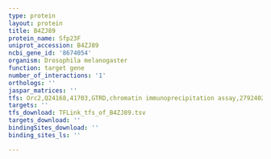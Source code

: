 ```yaml
---
type: protein
layout: protein
title: B4ZJ89
protein_name: Sfp23F
uniprot_accession: B4ZJ89
ncbi_gene_id: '8674054'
organism: Drosophila melanogaster
function: target gene
number_of_interactions: '1'
orthologs: ''
jaspar_matrices: ''
tfs: Orc2,Q24168,41703,GTRD,chromatin immunoprecipitation assay,27924024%5Buid%5D,No
targets: ''
tfs_download: TFLink_tfs_of_B4ZJ89.tsv
targets_download: ''
bindingSites_download: ''
binding_sites_ls: ''

---
```

